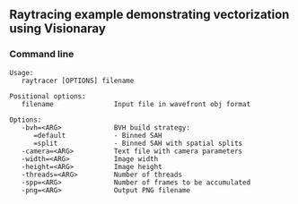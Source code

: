 Raytracing example demonstrating vectorization using Visionaray
---------------------------------------------------------------

### Command line

```
Usage:
   raytracer [OPTIONS] filename

Positional options:
   filename               Input file in wavefront obj format

Options:
   -bvh=<ARG>             BVH build strategy:
      =default            - Binned SAH
      =split              - Binned SAH with spatial splits
   -camera=<ARG>          Text file with camera parameters
   -width=<ARG>           Image width
   -height=<ARG>          Image height
   -threads=<ARG>         Number of threads
   -spp=<ARG>             Number of frames to be accumulated
   -png=<ARG>             Output PNG filename
```

